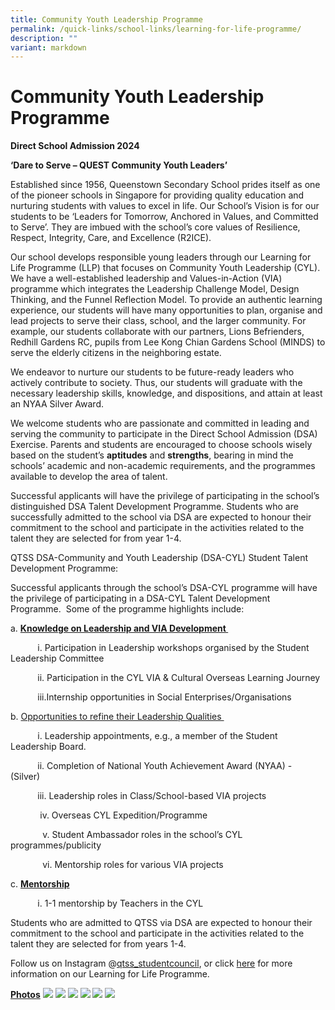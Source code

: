 ```yaml
---
title: Community Youth Leadership Programme
permalink: /quick-links/school-links/learning-for-life-programme/
description: ""
variant: markdown
---
```

Community Youth Leadership Programme
====================================

**Direct School Admission 2024**

**‘Dare to Serve – QUEST Community Youth Leaders’**

Established since 1956, Queenstown Secondary School prides itself as one of the pioneer schools in Singapore for providing quality education and nurturing students with values to excel in life. Our School’s Vision is for our students to be ‘Leaders for Tomorrow, Anchored in Values, and Committed to Serve’. They are imbued with the school’s core values of Resilience, Respect, Integrity, Care, and Excellence (R2ICE).&nbsp;

Our school develops responsible young leaders through our Learning for Life Programme (LLP) that focuses on Community Youth Leadership (CYL). We have a well-established leadership and Values-in-Action (VIA) programme which integrates the Leadership Challenge Model, Design Thinking, and the Funnel Reflection Model. To provide an authentic learning experience, our students will have many opportunities to plan, organise and lead projects to serve their class, school, and the larger community. For example, our students collaborate with our partners, Lions Befrienders, Redhill Gardens RC, pupils from Lee Kong Chian Gardens School (MINDS) to serve the elderly citizens in the neighboring estate.&nbsp;&nbsp;

We endeavor to nurture our students to be future\-ready leaders who actively contribute to society. Thus, our students will graduate with the necessary leadership skills, knowledge, and dispositions, and attain at least an NYAA Silver Award.&nbsp;&nbsp;&nbsp;

We welcome students who are passionate and committed in leading and serving the community to participate in the Direct School Admission (DSA) Exercise. Parents and students are encouraged to choose schools wisely based on the student’s **aptitudes** and **strengths**, bearing in mind the schools’ academic and non-academic requirements, and the programmes available to develop the area of talent.&nbsp;

Successful applicants will have the privilege of participating in the school’s distinguished DSA Talent Development Programme. Students who are successfully admitted to the school via DSA are expected to honour their commitment to the school and participate in the activities related to the talent they are selected for from year 1-4.&nbsp;&nbsp;

QTSS DSA\-Community and Youth Leadership (DSA-CYL) Student Talent Development Programme:&nbsp;

Successful applicants through the school’s DSA\-CYL programme will have the privilege of participating in a DSA\-CYL Talent Development Programme.&nbsp; Some of the programme highlights include:&nbsp;&nbsp;&nbsp;&nbsp;&nbsp;&nbsp;

a. **<u>Knowledge on Leadership and VIA Development&nbsp;</u>**
    

&nbsp; &nbsp; &nbsp; &nbsp; &nbsp; &nbsp;i.  Participation in Leadership workshops organised by the Student Leadership Committee&nbsp;
    

&nbsp; &nbsp; &nbsp; &nbsp; &nbsp; &nbsp;ii.  Participation in the CYL VIA &amp; Cultural Overseas Learning Journey&nbsp;
    

&nbsp; &nbsp; &nbsp; &nbsp; &nbsp; &nbsp;iii.Internship opportunities in Social Enterprises/Organisations&nbsp;
    

b. <u>Opportunities to refine their Leadership Qualities&nbsp;</u>
    
&nbsp; &nbsp; &nbsp; &nbsp; &nbsp; &nbsp;i.  Leadership appointments, e.g., a member of the Student Leadership Board.&nbsp;&nbsp;
    

&nbsp; &nbsp; &nbsp; &nbsp; &nbsp; &nbsp;ii.  Completion of National Youth Achievement Award (NYAA) - (Silver)&nbsp;
    

&nbsp; &nbsp; &nbsp; &nbsp; &nbsp; &nbsp;iii.  Leadership roles in Class/School-based VIA projects&nbsp;
    

&nbsp; &nbsp; &nbsp; &nbsp; &nbsp; &nbsp; iv.  Overseas CYL Expedition/Programme&nbsp;
    

&nbsp; &nbsp; &nbsp; &nbsp; &nbsp; &nbsp; &nbsp;v.  Student Ambassador roles in the school’s CYL programmes/publicity&nbsp;
    

&nbsp; &nbsp; &nbsp; &nbsp; &nbsp; &nbsp; &nbsp;vi.  Mentorship roles for various VIA projects&nbsp;
    

c. **<u> Mentorship</u>&nbsp;&nbsp;**
    

&nbsp; &nbsp; &nbsp; &nbsp; &nbsp; &nbsp;i. 1-1 mentorship by Teachers in the CYL &nbsp; &nbsp; &nbsp; &nbsp; &nbsp; &nbsp; &nbsp; &nbsp;

		
Students who are admitted to QTSS via DSA are expected to honour their commitment to the school and participate in the activities related to the talent they are selected for from years 1-4.

Follow us on Instagram @[qtss_studentcouncil](https://www.instagram.com/qtss_studentcouncil/),
or click [here](https://www.queenstownsec.moe.edu.sg/special-programs/learning-for-life-programme-llp/) for more information on our Learning for Life Programme.

<u><b>Photos</b></u>
![](/images/l1.png)
![](/images/l2.png)
![](/images/l3.png)
![](/images/l4.png)
![](/images/l5.png)
![](/images/l6.png)



